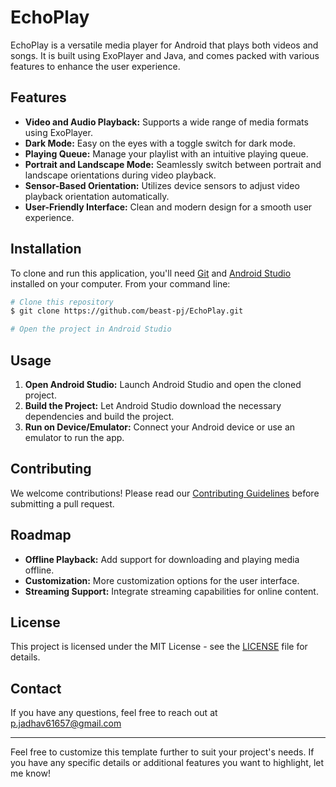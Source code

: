 # EchoPlay

EchoPlay is a versatile media player for Android that plays both videos and songs. It is built using ExoPlayer and Java, and comes packed with various features to enhance the user experience.

## Features

- **Video and Audio Playback:** Supports a wide range of media formats using ExoPlayer.
- **Dark Mode:** Easy on the eyes with a toggle switch for dark mode.
- **Playing Queue:** Manage your playlist with an intuitive playing queue.
- **Portrait and Landscape Mode:** Seamlessly switch between portrait and landscape orientations during video playback.
- **Sensor-Based Orientation:** Utilizes device sensors to adjust video playback orientation automatically.
- **User-Friendly Interface:** Clean and modern design for a smooth user experience.


## Installation

To clone and run this application, you'll need [Git](https://git-scm.com) and [Android Studio](https://developer.android.com/studio) installed on your computer. From your command line:

```bash
# Clone this repository
$ git clone https://github.com/beast-pj/EchoPlay.git

# Open the project in Android Studio
```

## Usage

1. **Open Android Studio:** Launch Android Studio and open the cloned project.
2. **Build the Project:** Let Android Studio download the necessary dependencies and build the project.
3. **Run on Device/Emulator:** Connect your Android device or use an emulator to run the app.

## Contributing

We welcome contributions! Please read our [Contributing Guidelines](CONTRIBUTING.md) before submitting a pull request.

## Roadmap

- **Offline Playback:** Add support for downloading and playing media offline.
- **Customization:** More customization options for the user interface.
- **Streaming Support:** Integrate streaming capabilities for online content.

## License

This project is licensed under the MIT License - see the [LICENSE](LICENSE) file for details.

## Contact

If you have any questions, feel free to reach out at p.jadhav61657@gmail.com

---

Feel free to customize this template further to suit your project's needs. If you have any specific details or additional features you want to highlight, let me know!
